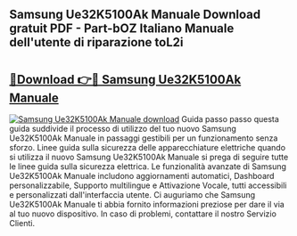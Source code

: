 ## Samsung Ue32K5100Ak Manuale Download gratuit PDF - Part-bOZ Italiano Manuale dell'utente di riparazione toL2i

# <h2><a href="http://dff8f3.blite.top/?on=Samsung+Ue32K5100Ak+Manuale">🔗Download 👉🔴 Samsung Ue32K5100Ak Manuale</a></h2>

[![Samsung Ue32K5100Ak Manuale download](https://i.imgur.com/lujVjoI.png)](http://dff8f3.blite.top/?on=Samsung+Ue32K5100Ak+Manuale)
Guida passo passo questa guida suddivide il processo di utilizzo del tuo nuovo Samsung Ue32K5100Ak Manuale in passaggi gestibili per un funzionamento senza sforzo. Linee guida sulla sicurezza delle apparecchiature elettriche quando si utilizza il nuovo Samsung Ue32K5100Ak Manuale si prega di seguire tutte le linee guida sulla sicurezza elettrica. Le funzionalità avanzate di Samsung Ue32K5100Ak Manuale includono aggiornamenti automatici, Dashboard personalizzabile, Supporto multilingue e Attivazione Vocale, tutti accessibili e personalizzati dall'interfaccia utente. Ci auguriamo che Samsung Ue32K5100Ak Manuale ti abbia fornito informazioni preziose per dare il via al tuo nuovo dispositivo. In caso di problemi, contattare il nostro Servizio Clienti.

